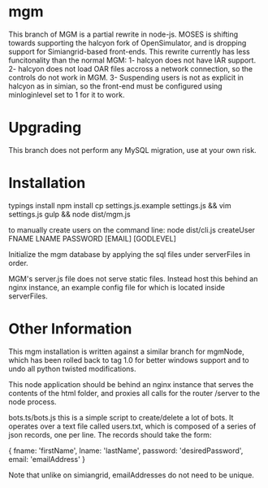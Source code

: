 # mgm

This branch of MGM is a partial rewrite in node-js.  MOSES is shifting towards supporting the halcyon fork of OpenSimulator, and is dropping support for Simiangrid-based front-ends.  This rewrite currently has less funcitonality than the normal MGM: 1- halcyon does not have IAR support.  2- halcyon does not load OAR files accross a network connection, so the controls do not work in MGM. 3- Suspending users is not as explicit in halcyon as in simian, so the front-end must be configured using minloginlevel set to 1 for it to work.

# Upgrading

This branch does not perform any MySQL migration, use at your own risk.

# Installation

typings install
npm install
cp settings.js.example settings.js && vim settings.js
gulp && node dist/mgm.js

to manually create users on the command line:
node dist/cli.js createUser FNAME LNAME PASSWORD [EMAIL] [GODLEVEL]

Initialize the mgm database by applying the sql files under serverFiles in order.

MGM's server.js file does not serve static files.  Instead host this behind an nginx instance, an example config file for which is located inside serverFiles.

# Other Information

This mgm installation is written against a similar branch for mgmNode, which has been rolled back to tag 1.0 for better windows support and to undo all python twisted modifications.

This node application should be behind an nginx instance that serves the contents of the html folder, and proxies all calls for the router /server to the node process.

bots.ts/bots.js
this is a simple script to create/delete a lot of bots.  It operates over a text file called users.txt, which is composed of a series of json records, one per line.  The records should take the form:

{
  fname: 'firstName',
  lname: 'lastName',
  password: 'desiredPassword',
  email: 'emailAddress'
}

Note that unlike on simiangrid, emailAddresses do not need to be unique.
